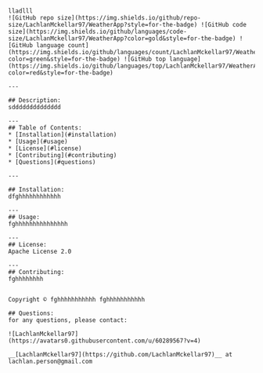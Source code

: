 # 
    lladlll
    ![GitHub repo size](https://img.shields.io/github/repo-size/LachlanMckellar97/WeatherApp?style=for-the-badge) ![GitHub code size](https://img.shields.io/github/languages/code-size/LachlanMckellar97/WeatherApp?color=gold&style=for-the-badge) ![GitHub language count](https://img.shields.io/github/languages/count/LachlanMckellar97/WeatherApp?color=green&style=for-the-badge) ![GitHub top language](https://img.shields.io/github/languages/top/LachlanMckellar97/WeatherApp?color=red&style=for-the-badge)
    
    ---

    ## Description:
    sdddddddddddddd

    ---
    ## Table of Contents:
    * [Installation](#installation)
    * [Usage](#usage)
    * [License](#license)
    * [Contributing](#contributing)
    * [Questions](#questions)
    
    ---

    ## Installation:
    dfghhhhhhhhhhhh

    ---
    ## Usage:
    fghhhhhhhhhhhhhhh

    ---
    ## License:
    Apache License 2.0

    ---
    ## Contributing:
    fghhhhhhhh

    
    Copyright © fghhhhhhhhhhh fghhhhhhhhhhh
    
    ## Questions: 
    for any questions, please contact:

    ![LachlanMckellar97](https://avatars0.githubusercontent.com/u/60289567?v=4) 

    __[LachlanMckellar97](https://github.com/LachlanMckellar97)__ at lachlan.person@gmail.com